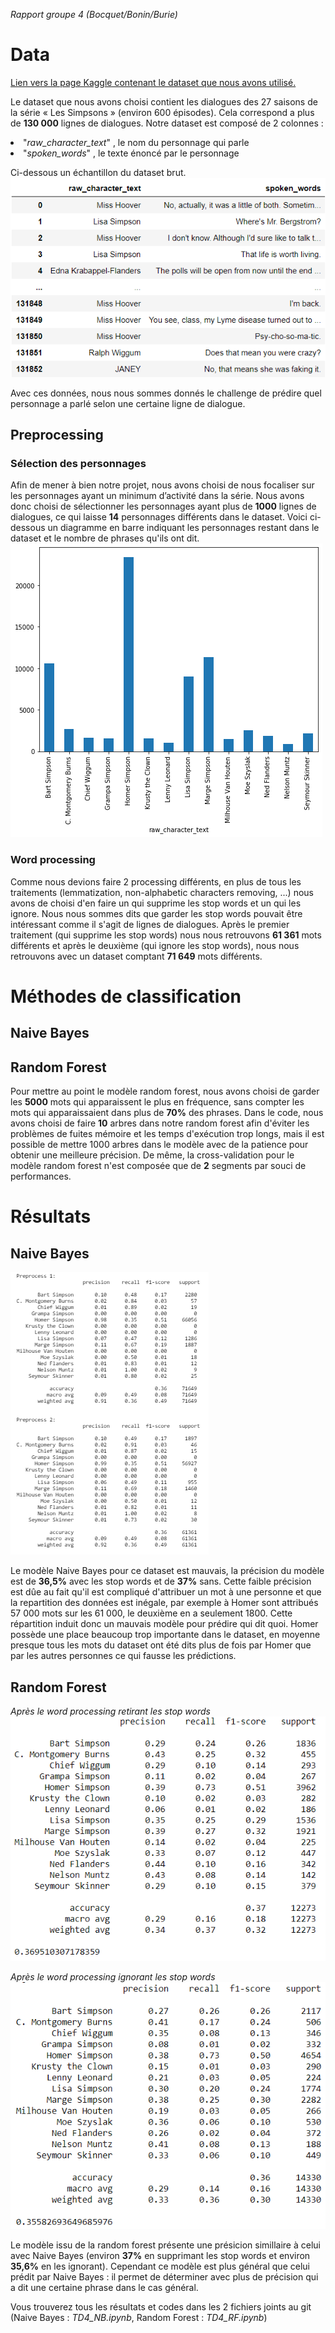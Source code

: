 *Rapport groupe 4 (Bocquet/Bonin/Burie)*

# Data

[Lien vers la page Kaggle contenant le dataset que nous avons utilisé.](https://www.kaggle.com/pierremegret/dialogue-lines-of-the-simpsons)

Le dataset que nous avons choisi contient les dialogues des 27 saisons de la série « Les Simpsons » (environ 600 épisodes). Cela correspond a plus de **130 000** lignes de dialogues. Notre dataset est composé de 2 colonnes :
<li>"<i>raw_character_text</i>" , le nom du personnage qui parle</li>
<li>"<i>spoken_words</i>" , le texte énoncé par le personnage</li>

Ci-dessous un échantillon du dataset brut.
![data_head.png](https://github.com/AkSino/NLP/blob/master/TD4/data_head.png)

Avec ces données, nous nous sommes donnés le challenge de prédire quel personnage a parlé selon une certaine ligne de dialogue.

## Preprocessing

### Sélection des personnages

Afin de mener à bien notre projet, nous avons choisi de nous focaliser sur les personnages ayant un minimum d’activité dans la série. Nous avons donc choisi de sélectionner les personnages ayant plus de **1000** lignes de dialogues, ce qui laisse **14** personnages différents dans le dataset.
Voici ci-dessous un diagramme en barre indiquant les personnages restant dans le dataset et le nombre de phrases qu'ils ont dit.
![charact_diagram.png](https://github.com/AkSino/NLP/blob/master/TD4/charact_diagram.png)

### Word processing

Comme nous devions faire 2 processing différents, en plus de tous les traitements (lemmatization, non-alphabetic characters removing, ...) nous avons de choisi d'en faire un qui supprime les stop words et un qui les ignore. Nous nous sommes dits que garder les stop words pouvait être intéressant comme il s'agit de lignes de dialogues.
Après le premier traitement (qui supprime les stop words) nous nous retrouvons **61 361** mots différents et après le deuxième (qui ignore les stop words), nous nous retrouvons avec un dataset comptant **71 649** mots différents.




# Méthodes de classification

## Naive Bayes

## Random Forest

Pour mettre au point le modèle random forest, nous avons choisi de garder les **5000** mots qui apparaissent le plus en fréquence, sans compter les mots qui apparaissaient dans plus de **70%** des phrases.
Dans le code, nous avons choisi de faire **10** arbres dans notre random forest afin d'éviter les problèmes de fuites mémoire et les temps d'exécution trop longs, mais il est possible de mettre 1000 arbres dans le modèle avec de la patience pour obtenir une meilleure précision.
De même, la cross-validation pour le modèle random forest n'est composée que de **2** segments par souci de performances.

# Résultats

## Naive Bayes

![NB_Resume.PNG](https://github.com/AkSino/NLP/blob/master/TD4/NB_Resume.PNG)

Le modèle Naive Bayes pour ce dataset est mauvais, la précision du modèle est de **36,5%** avec les stop words et de **37%** sans. Cette faible précision est dûe au fait qu'il est compliqué d'attribuer un mot à une personne et que la repartition des données est inégale, par exemple à Homer sont attribués 57 000 mots sur les 61 000, le deuxième en a seulement 1800. Cette répartition induit donc un mauvais modèle pour prédire qui dit quoi.
Homer possède une place beaucoup trop importante dans le dataset, en moyenne presque tous les mots du dataset ont été dits plus de fois par Homer que par les autres personnes ce qui fausse les prédictions.

## Random Forest

*Après le word processing retirant les stop words*
![RF_Resume.PNG](https://github.com/AkSino/NLP/blob/master/TD4/RF_Resume.PNG)

*Après le word processing ignorant les stop words*
![RF_Resume_1.PNG](https://github.com/AkSino/NLP/blob/master/TD4/RF_Resume_1.PNG)

Le modèle issu de la random forest présente une présicion simillaire à celui avec Naive Bayes (environ **37%** en supprimant les stop words et environ **35,6%** en les ignorant). Cependant ce modèle est plus général que celui prédit par Naive Bayes : il permet de déterminer avec plus de précision qui a dit une certaine phrase dans le cas général.

Vous trouverez tous les résultats et codes dans les 2 fichiers joints au git (Naive Bayes : *TD4_NB.ipynb*, Random Forest : *TD4_RF.ipynb*)
